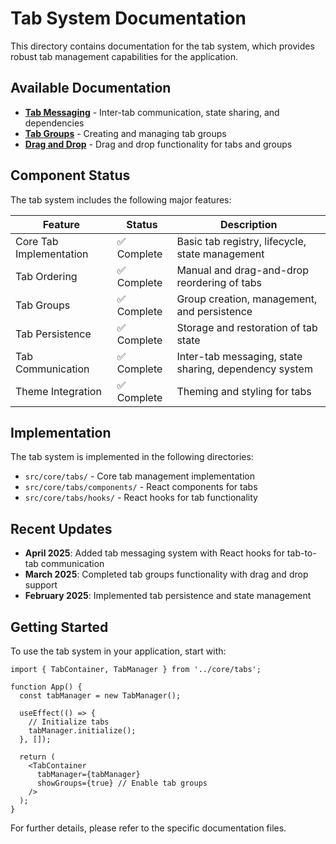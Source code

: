# Tab System Documentation

This directory contains documentation for the tab system, which provides robust tab management capabilities for the application.

## Available Documentation

- [**Tab Messaging**](./tab-messaging.md) - Inter-tab communication, state sharing, and dependencies
- [**Tab Groups**](./tab-groups.md) - Creating and managing tab groups
- [**Drag and Drop**](./drag-and-drop.md) - Drag and drop functionality for tabs and groups

## Component Status

The tab system includes the following major features:

| Feature | Status | Description |
|---------|--------|-------------|
| Core Tab Implementation | ✅ Complete | Basic tab registry, lifecycle, state management |
| Tab Ordering | ✅ Complete | Manual and drag-and-drop reordering of tabs |
| Tab Groups | ✅ Complete | Group creation, management, and persistence |
| Tab Persistence | ✅ Complete | Storage and restoration of tab state |
| Tab Communication | ✅ Complete | Inter-tab messaging, state sharing, dependency system |
| Theme Integration | ✅ Complete | Theming and styling for tabs |

## Implementation

The tab system is implemented in the following directories:

- `src/core/tabs/` - Core tab management implementation
- `src/core/tabs/components/` - React components for tabs
- `src/core/tabs/hooks/` - React hooks for tab functionality

## Recent Updates

- **April 2025**: Added tab messaging system with React hooks for tab-to-tab communication
- **March 2025**: Completed tab groups functionality with drag and drop support
- **February 2025**: Implemented tab persistence and state management

## Getting Started

To use the tab system in your application, start with:

```tsx
import { TabContainer, TabManager } from '../core/tabs';

function App() {
  const tabManager = new TabManager();
  
  useEffect(() => {
    // Initialize tabs
    tabManager.initialize();
  }, []);
  
  return (
    <TabContainer 
      tabManager={tabManager}
      showGroups={true} // Enable tab groups
    />
  );
}
```

For further details, please refer to the specific documentation files. 